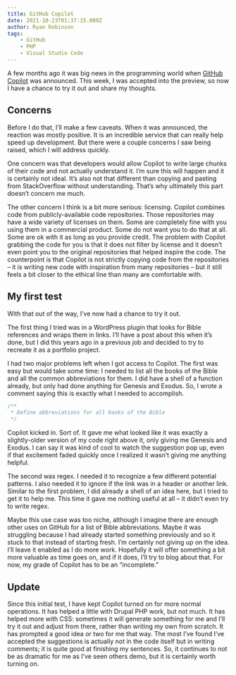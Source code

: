 ```yaml
---
title: GitHub Copilot
date: 2021-10-23T01:37:15.000Z
author: Ryan Robinson
tags:
    - GitHub
    - PHP
    - Visual Studio Code
---
```


A few months ago it was big news in the programming world when [GitHub Copilot](https://copilot.github.com/) was announced. This week, I was accepted into the preview, so now I have a chance to try it out and share my thoughts.

## Concerns

Before I do that, I’ll make a few caveats. When it was announced, the reaction was mostly positive. It is an incredible service that can really help speed up development. But there were a couple concerns I saw being raised, which I will address quickly.

One concern was that developers would allow Copilot to write large chunks of their code and not actually understand it. I’m sure this will happen and it is certainly not ideal. It’s also not that different than copying and pasting from StackOverflow without understanding. That’s why ultimately this part doesn’t concern me much.

The other concern I think is a bit more serious: licensing. Copilot combines code from publicly-available code repositories. Those repositories may have a wide variety of licenses on them. Some are completely fine with you using them in a commercial product. Some do not want you to do that at all. Some are ok with it as long as you provide credit. The problem with Copilot grabbing the code for you is that it does not filter by license and it doesn’t even point you to the original repositories that helped inspire the code. The counterpoint is that Copilot is not strictly copying code from the repositories – it is writing new code with inspiration from many repositories – but it still feels a bit closer to the ethical line than many are comfortable with.

## My first test

With that out of the way, I’ve now had a chance to try it out.

The first thing I tried was in a WordPress plugin that looks for Bible references and wraps them in links. I’ll have a post about this when it’s done, but I did this years ago in a previous job and decided to try to recreate it as a portfolio project.

I had two major problems left when I got access to Copilot. The first was easy but would take some time: I needed to list all the books of the Bible and all the common abbreviations for them. I did have a shell of a function already, but only had done anything for Genesis and Exodus. So, I wrote a comment saying this is exactly what I needed to accomplish.

```php
/**
 * Define abbreviations for all books of the Bible
 */
```

Copilot kicked in. Sort of. It gave me what looked like it was exactly a slightly-older version of my code right above it, only giving me Genesis and Exodus. I can say it was kind of cool to watch the suggestion pop up, even if that excitement faded quickly once I realized it wasn’t giving me anything helpful.

The second was regex. I needed it to recognize a few different potential patterns. I also needed it to ignore if the link was in a header or another link. Similar to the first problem, I did already a shell of an idea here, but I tried to get it to help me. This time it gave me nothing useful at all – it didn’t even try to write regex.

Maybe this use case was too niche, although I imagine there are enough other uses on GitHub for a list of Bible abbreviations. Maybe it was struggling because I had already started something previously and so it stuck to that instead of starting fresh. I’m certainly not giving up on the idea. I’ll leave it enabled as I do more work. Hopefully it will offer something a bit more valuable as time goes on, and if it does, I’ll try to blog about that. For now, my grade of Copilot has to be an “incomplete.”

## Update

Since this initial test, I have kept Copilot turned on for more normal operations. It has helped a little with Drupal PHP work, but not much. It has helped more with CSS: sometimes it will generate something for me and I’ll try it out and adjust from there, rather than writing my own from scratch. It has prompted a good idea or two for me that way. The most I’ve found I’ve accepted the suggestions is actually not in the code itself but in writing comments; it is quite good at finishing my sentences. So, it continues to not be as dramatic for me as I’ve seen others demo, but it is certainly worth turning on.
